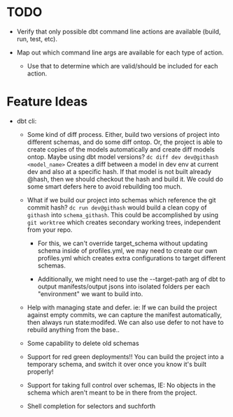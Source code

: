 # TODO

- Verify that only possible dbt command line actions are available (build, run, test, etc).

- Map out which command line args are available for each type of action.
  - Use that to determine which are valid/should be included for each action.

# Feature Ideas

- dbt cli:

    - Some kind of diff process. Either, build two versions of project into different schemas, and do some diff ontop. Or, the project is able to create copies of the models automatically and create diff models ontop. Maybe using dbt model versions? `dc diff dev dev@githash <model_name>` Creates a diff between a model in dev env at current dev and also at a specific hash. If that model is not built already @hash, then we should checkout the hash and build it. We could do some smart defers here to avoid rebuilding too much.

    - What if we build our project into schemas which reference the git commit hash? `dc run dev@githash` would build a clean copy of `githash` into `schema_githash`. This could be accomplished by using `git worktree` which creates secondary working trees, independent from your repo.
      
      - For this, we can't override target_schema without updating schema inside of profiles.yml, we may need to create our own profiles.yml which creates extra configurations to target different schemas.

      - Additionally, we might need to use the --target-path arg of dbt to output manifests/output jsons into isolated folders per each "environment" we want to build into.

    - Help with managing state and defer. ie: If we can build the project against empty commits, we can capture the manifest automatically, then always run state:modifed. We can also use defer to not have to rebuild anything from the base..

    - Some capability to delete old schemas

    - Support for red green deployments!! You can build the project into a temporary schema, and switch it over once you know it's built properly!

    - Support for taking full control over schemas, IE: No objects in the schema which aren't meant to be in there from the project.

    - Shell completion for selectors and suchforth
